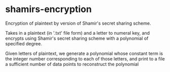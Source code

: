 # shamirs-encryption
Encryption of plaintext by version of Shamir's secret sharing scheme. 

Takes in a plaintext (in '.txt' file form) and a letter to numeral key, 
and encrypts using Shamir's secret sharing scheme with a polynomial 
of specified degree. 

Given letters of plaintext, we generate a polynomial whose constant 
term is the integer number corresponding to each of those letters, and
print to a file a sufficient number of data points to reconstruct the 
polynomial
